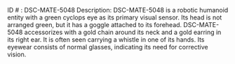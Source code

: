 ID # : DSC-MATE-5048
Description: DSC-MATE-5048 is a robotic humanoid entity with a green cyclops eye as its primary visual sensor. Its head is not arranged green, but it has a goggle attached to its forehead. DSC-MATE-5048 accessorizes with a gold chain around its neck and a gold earring in its right ear. It is often seen carrying a whistle in one of its hands. Its eyewear consists of normal glasses, indicating its need for corrective vision.